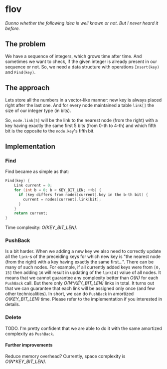 # flov
*Dunno whether the following idea is well known or not. But I never heard it before.*

## The problem
We have a sequence of integers, which grows time after time. And sometimes we want to check, if the given integer is already present in our sequence or not. So, we need a data structure with operations `Insert(key)` and `Find(key)`.

## The approach
Lets store all the numbers in a vector-like manner: new key is always placed right after the last one.
And for every node maintained a table `link[]` the size of our integer type (in bits).

So, `node.link[5]` will be the link to the nearest node (from the right) with a key having exactly the same first 5 bits (from 0-th to 4-th) and which fifth bit is the opposite to the `node.key`'s fifth bit.

## Implementation

### Find

Find became as simple as that:

```cpp
Find(key) {
    Link current = 0;
    for (int b = 0; b < KEY_BIT_LEN; ++b) {
      if (key differs from nodes[current].key in the b-th bit) {
        current = nodes[current].link[bit];
      }
    }
    return current;
}
```

Time complexity: *O(KEY_BIT_LEN)*.

### PushBack

Is a bit harder. When we adding a new key we also need to correctly update all the `link`-s of the preceiding keys for which new key is "the nearest node (from the right) with a key having exactly the same first...". There can be many of such nodes. For example, if all currently added keys were from `[0, 15]` then adding `16` will result in updating of the `link[4]` value of all nodes. It means that we cannot guarantee any complexity better than *O(N)* for each `PushBack` call. But there only *O(N***KEY_BIT_LEN)* links in total. It turns out that we can guarantee that each link will be assigned only once (and few other technicalities). In short, we can do `PushBack` in amortized *O(KEY_BIT_LEN)* time. Please refer to the implementation if you interested in details.

### Delete

TODO. I'm pretty confident that we are able to do it with the same amortized complexity as `PushBack`.

#### Further improvements

Reduce memory overhead? Currently, space complexity is *O(N***KEY_BIT_LEN)*.
